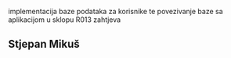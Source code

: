 implementacija baze podataka za korisnike te povezivanje baze sa aplikacijom u sklopu R013 zahtjeva

## Stjepan Mikuš